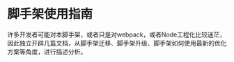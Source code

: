# 脚手架使用指南

许多开发者可能对本脚手架，或者只是对webpack，或者Node工程化比较迷茫，因此独立开辟几篇文档，从脚手架迁移、脚手架升级、脚手架如何使用最新的优化方案等角度，进行描述分析。